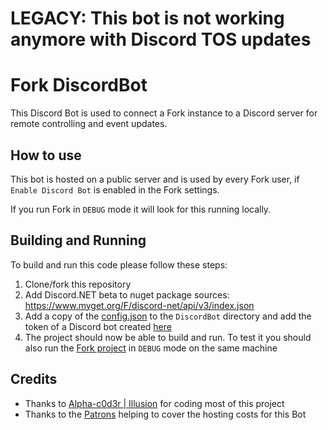 # LEGACY: This bot is not working anymore with Discord TOS updates

# Fork DiscordBot

This Discord Bot is used to connect a Fork instance to a Discord server for remote controlling and event updates.

## How to use
This bot is hosted on a public server and is used by every Fork user, if `Enable Discord Bot` is enabled in the Fork settings.

If you run Fork in `DEBUG` mode it will look for this running locally.

## Building and Running
To build and run this code please follow these steps:
 1. Clone/fork this repository
 2. Add Discord.NET beta to nuget package sources: https://www.myget.org/F/discord-net/api/v3/index.json
 3. Add a copy of the [config.json](https://github.com/ForkGG/DiscordBot/blob/main/config.json) to the `DiscordBot` directory and add the token of a Discord bot created [here](https://discord.com/developers/applications)
 4. The project should now be able to build and run. To test it you should also run the [Fork project](https://github.com/ForkGG/Fork) in `DEBUG` mode on the same machine
 
 ## Credits
 - Thanks to [Alpha-c0d3r | Illusion](https://github.com/EN1GMA4) for coding most of this project
 - Thanks to the [Patrons](https://www.patreon.com/forkgg) helping to cover the hosting costs for this Bot
